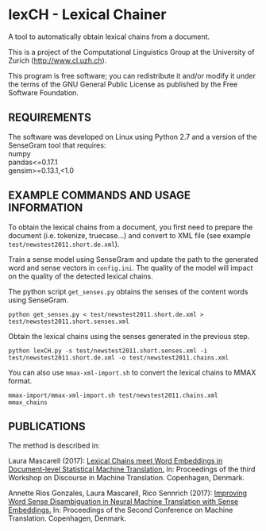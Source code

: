 # lexCH - Lexical Chainer

A tool to automatically obtain lexical chains from a document.

This is a project of the Computational Linguistics Group at the University of Zurich (http://www.cl.uzh.ch).

This program is free software; you can redistribute it and/or modify it under the terms of the GNU General Public License as published by the Free Software Foundation.

REQUIREMENTS
------------
The software was developed on Linux using Python 2.7 and a version of the SenseGram tool that requires:  
numpy  
pandas<=0.17.1  
gensim>=0.13.1,<1.0

EXAMPLE COMMANDS AND USAGE INFORMATION
--------------------------------------

To obtain the lexical chains from a document, you first need to prepare the document (i.e. tokenize, truecase...) and convert to XML file (see example ```test/newstest2011.short.de.xml```).

Train a sense model using SenseGram and update the path to the generated word and sense vectors in ```config.ini```. The quality of the model will impact on the quality of the detected lexical chains. 

The python script ```get_senses.py``` obtains the senses of the content words using SenseGram. 
```
python get_senses.py < test/newstest2011.short.de.xml > test/newstest2011.short.senses.xml
```

Obtain the lexical chains using the senses generated in the previous step. 
```
python lexCH.py -s test/newstest2011.short.senses.xml -i test/newstest2011.short.de.xml -o test/newstest2011.chains.xml
```

You can also use ```mmax-xml-import.sh``` to convert the lexical chains to MMAX format. 
```
mmax-import/mmax-xml-import.sh test/newstest2011.chains.xml mmax_chains
```

PUBLICATIONS
------------
The method is described in:

Laura Mascarell (2017): [Lexical Chains meet Word Embeddings in Document-level Statistical Machine Translation.](http://www.aclweb.org/anthology/W17-4813) In: Proceedings of the third Workshop on Discourse in Machine Translation. Copenhagen, Denmark.

Annette Rios Gonzales, Laura Mascarell, Rico Sennrich (2017): [Improving Word Sense Disambiguation in Neural Machine Translation with Sense Embeddings.](http://www.aclweb.org/anthology/W17-4702) In: Proceedings of the Second Conference on Machine Translation. Copenhagen, Denmark.
